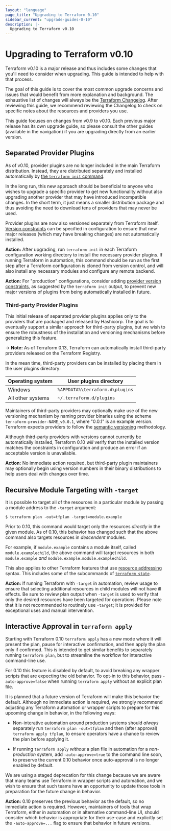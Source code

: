 ```yaml
---
layout: "language"
page_title: "Upgrading to Terraform 0.10"
sidebar_current: "upgrade-guides-0-10"
description: |-
  Upgrading to Terraform v0.10
---
```


# Upgrading to Terraform v0.10

Terraform v0.10 is a major release and thus includes some changes that
you'll need to consider when upgrading. This guide is intended to help with
that process.

The goal of this guide is to cover the most common upgrade concerns and
issues that would benefit from more explanation and background. The exhaustive
list of changes will always be the
[Terraform Changelog](https://github.com/muratcelep/terraform/blob/main/CHANGELOG.md).
After reviewing this guide, we recommend reviewing the Changelog to check on
specific notes about the resources and providers you use.

This guide focuses on changes from v0.9 to v0.10. Each previous major release
has its own upgrade guide, so please consult the other guides (available
in the navigation) if you are upgrading directly from an earlier version.

## Separated Provider Plugins

As of v0.10, provider plugins are no longer included in the main Terraform
distribution. Instead, they are distributed separately and installed
automatically by
[the `terraform init` command](/docs/cli/commands/init.html).

In the long run, this new approach should be beneficial to anyone who wishes
to upgrade a specific provider to get new functionality without also
upgrading another provider that may have introduced incompatible changes.
In the short term, it just means a smaller distribution package and thus
avoiding the need to download tens of providers that may never be used.

Provider plugins are now also versioned separately from Terraform itself.
[Version constraints](/docs/language/providers/configuration.html#provider-versions)
can be specified in configuration to ensure that new major releases
(which may have breaking changes) are not automatically installed.

**Action:** After upgrading, run `terraform init` in each Terraform
configuration working directory to install the necessary provider plugins.
If running Terraform in automation, this command should be run as the first
step after a Terraform configuration is cloned from version control, and
will also install any necessary modules and configure any remote backend.

**Action:** For "production" configurations, consider adding
[provider version constraints](/docs/language/providers/configuration.html#provider-versions),
as suggested by the `terraform init` output, to prevent new major versions
of plugins from being automatically installed in future.

### Third-party Provider Plugins

This initial release of separated provider plugins applies only to the
providers that are packaged and released by Hashicorp. The goal is to
eventually support a similar approach for third-party plugins, but we wish
to ensure the robustness of the installation and versioning mechanisms before
generalizing this feature.

-> **Note:** As of Terraform 0.13, Terraform can automatically install
third-party providers released on the Terraform Registry.

In the mean time, third-party providers can be installed by placing them in the
user plugins directory:

Operating system  | User plugins directory
------------------|-----------------------
Windows           | `%APPDATA%\terraform.d\plugins`
All other systems | `~/.terraform.d/plugins`

Maintainers of third-party providers may optionally
make use of the new versioning mechanism by naming provider binaries
using the scheme `terraform-provider-NAME_v0.0.1`, where "0.0.1" is an
example version. Terraform expects providers to follow the
[semantic versioning](http://semver.org/) methodology.

Although third-party providers with versions cannot currently be automatically
installed, Terraform 0.10 _will_ verify that the installed version matches the
constraints in configuration and produce an error if an acceptable version
is unavailable.

**Action:** No immediate action required, but third-party plugin maintainers
may optionally begin using version numbers in their binary distributions to
help users deal with changes over time.

## Recursive Module Targeting with `-target`

It is possible to target all of the resources in a particular module by passing
a module address to the `-target` argument:

```
$ terraform plan -out=tfplan -target=module.example
```

Prior to 0.10, this command would target only the resources _directly_ in
the given module. As of 0.10, this behavior has changed such that the above
command also targets resources in _descendent_ modules.

For example, if `module.example` contains a module itself, called
`module.examplechild`, the above command will target resources in both
`module.example` _and_ `module.example.module.examplechild`.

This also applies to other Terraform features that use
[resource addressing](/docs/cli/state/resource-addressing.html) syntax.
This includes some of the subcommands of
[`terraform state`](/docs/cli/commands/state/index.html).

**Action:** If running Terraform with `-target` in automation, review usage
to ensure that selecting additional resources in child modules will not have
ill effects. Be sure to review plan output when `-target` is used to verify
that only the desired resources have been targeted for operations. Please
note that it is not recommended to routinely use `-target`; it is provided for
exceptional uses and manual intervention.

## Interactive Approval in `terraform apply`

Starting with Terraform 0.10 `terraform apply` has a new mode where it will
present the plan, pause for interactive confirmation, and then apply the
plan only if confirmed. This is intended to get similar benefits to separately
running `terraform plan`, but to streamline the workflow for interactive
command-line use.

For 0.10 this feature is disabled by default, to avoid breaking any wrapper
scripts that are expecting the old behavior. To opt-in to this behavior,
pass `-auto-approve=false` when running `terraform apply` without an explicit
plan file.

It is planned that a future version of Terraform will make this behavior the
default. Although no immediate action is required, we strongly recommend
adjusting any Terraform automation or wrapper scripts to prepare for this
upcoming change in behavior, in the following ways:

* Non-interative automation around production systems should _always_
  separately run `terraform plan -out=tfplan` and then (after approval)
  `terraform apply tfplan`, to ensure operators have a chance to review
  the plan before applying it.

* If running `terraform apply` _without_ a plan file in automation for
  a _non-production_ system, add `-auto-approve=true` to the command line
  soon, to preserve the current 0.10 behavior once auto-approval is no longer
  enabled by default.

We are using a staged deprecation for this change because we are aware that
many teams use Terraform in wrapper scripts and automation, and we wish to
ensure that such teams have an opportunity to update those tools in preparation
for the future change in behavior.

**Action:** 0.10 preserves the previous behavior as the default, so no
immediate action is required. However, maintainers of tools that wrap
Terraform, either in automation or in alternative command-line UI, should
consider which behavior is appropriate for their use-case and explicitly
set the `-auto-approve=...` flag to ensure that behavior in future versions.
